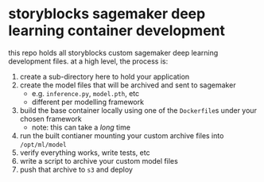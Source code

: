 # storyblocks sagemaker deep learning container development

this repo holds all storyblocks custom sagemaker deep learning development files. at a high level, the process is:

1. create a sub-directory here to hold your application
1. create the model files that will be archived and sent to sagemaker
    + e.g. `inference.py`, `model.pth`, etc
    + different per modelling framework
1. build the base container locally using one of the `Dockerfile`s under your chosen framework
    + note: this can take a *long* time
1. run the built contianer mounting your custom archive files into `/opt/ml/model`
1. verify everything works, write tests, etc
1. write a script to archive your custom model files
1. push that archive to `s3` and deploy
